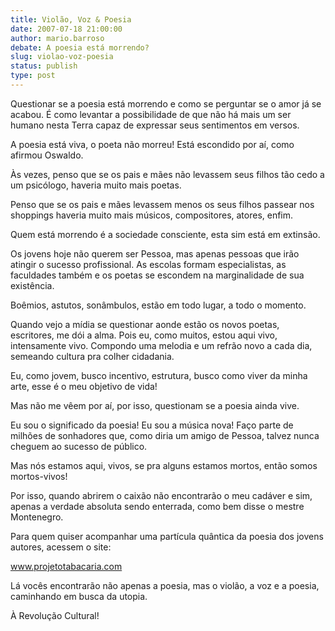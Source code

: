 ```yaml
---
title: Violão, Voz & Poesia
date: 2007-07-18 21:00:00
author: mario.barroso
debate: A poesia está morrendo?
slug: violao-voz-poesia
status: publish 
type: post
---
```


Questionar se a poesia está morrendo e como se perguntar se o amor já se acabou. É como levantar a possibilidade de que não há mais um ser humano nesta Terra capaz de expressar seus sentimentos em versos.  

A poesia está viva, o poeta não morreu! Está escondido por aí, como afirmou Oswaldo.  

Às vezes, penso que se os pais e mães não levassem seus filhos tão cedo a um psicólogo, haveria muito mais poetas.  

Penso que se os pais e mães levassem menos os seus filhos passear nos shoppings haveria muito mais músicos, compositores, atores, enfim.  

Quem está morrendo é a sociedade consciente, esta sim está em extinsão.  

Os jovens hoje não querem ser Pessoa, mas apenas pessoas que irão atingir o sucesso profissional. As escolas formam especialistas, as faculdades também e os poetas se escondem na marginalidade de sua existência.  

Boêmios, astutos, sonâmbulos, estão em todo lugar, a todo o momento.  

Quando vejo a mídia se questionar aonde estão os novos poetas, escritores, me dói a alma. Pois eu, como muitos, estou aqui vivo, intensamente vivo. Compondo uma melodia e um refrão novo a cada dia, semeando cultura pra colher cidadania.  

Eu, como jovem, busco incentivo, estrutura, busco como viver da minha arte, esse é o meu objetivo de vida!  

Mas não me vêem por aí, por isso, questionam se a poesia ainda vive.  

Eu sou o significado da poesia! Eu sou a música nova! Faço parte de milhões de sonhadores que, como diria um amigo de Pessoa, talvez nunca cheguem ao sucesso de público.  

Mas nós estamos aqui, vivos, se pra alguns estamos mortos, então somos mortos-vivos!  

Por isso, quando abrirem o caixão não encontrarão o meu cadáver e sim, apenas a verdade absoluta sendo enterrada, como bem disse o mestre Montenegro.  

Para quem quiser acompanhar uma partícula quântica da poesia dos jovens autores, acessem o site:  

www.projetotabacaria.com  

Lá vocês encontrarão não apenas a poesia, mas o violão, a voz e a poesia, caminhando em busca da utopia.  

À Revolução Cultural!
